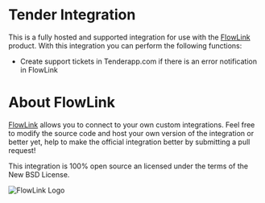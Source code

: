 # Tender Integration

This is a fully hosted and supported integration for use with the [FlowLink](http://flowlink.io/) product. With this integration you can perform the following functions:

* Create support tickets in Tenderapp.com if there is an error notification in FlowLink

# About FlowLink

[FlowLink](http://flowlink.io/) allows you to connect to your own custom integrations.
Feel free to modify the source code and host your own version of the integration
or better yet, help to make the official integration better by submitting a pull request!

This integration is 100% open source an licensed under the terms of the New BSD License.

![FlowLink Logo](http://flowlink.io/wp-content/uploads/logo-1.png)

